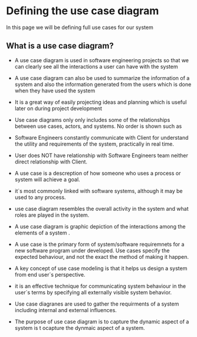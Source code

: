 # Defining the use case diagram
In this page we will be  defining full use cases for our system

## What is a use case diagram?

* A use case diagram is used in software engineering projects so that we can clearly see all the interactions a user can have with the system

* A use case diagram can also be used to summarize the information of a system and also the information generated from the users which is done when they have used the system 

* It is a great way of easily projecting ideas and planning which is useful later on during project development

*  Use case diagrams only only includes some of the relationships between use cases, actors, and systems. No order is shown such as 

* Software Engineers constantly communicate with Client for understand the utility and requirements of the system, practically in real time.

* User does NOT have relationship with Software Engineers team neither direct relationship with Client.

* A use case is a descreption of how someone who uses a process or system will achieve a goal.
* it`s most commonly linked with software systems, although it may be used to any process.
* use case diagram resembles the overall activity in the system and what roles are played in the system.
* A use case diagram is graphic depiction of the interactions among the elements of a system .
* A use case is the primary form of system/software requiremnets for a new software program under developed. Use cases specify the expected behaviour, and not the exact the method of making it happen.
* A key concept of use case modeling is that it helps us design a system from end user`s perspective.
* it is an effective technique  for communicating system behaviour in the user`s terms by specifying all externally visible system behavior.
* Use case diagranes are used to gather the requirments of a system including internal and external influences. 
* The purpose of use case diagram is to capture the dynamic aspect of a system is t ocapture the dynmaic aspect of a system.
